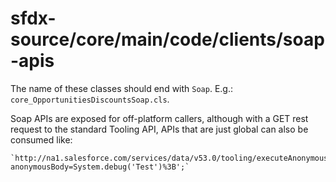 # sfdx-source/core/main/code/clients/soap-apis
The name of these classes should end with `Soap`. E.g.: `core_OpportunitiesDiscountsSoap.cls`.

Soap APIs are exposed for off-platform callers, although with a GET rest request to the standard Tooling API, APIs that are just global can also be consumed like:

    `http://na1.salesforce.com/services/data/v53.0/tooling/executeAnonymous/?anonymousBody=System.debug('Test')%3B';`